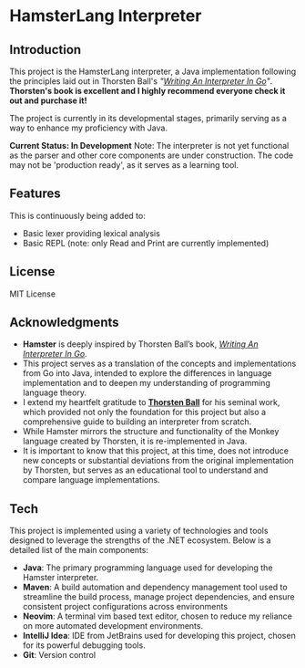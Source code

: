 # HamsterLang Interpreter

## Introduction

This project is the HamsterLang interpreter, a Java implementation following the principles laid out in Thorsten Ball's *"[Writing An Interpreter In Go]"*.
**Thorsten's book is excellent and I highly recommend everyone check it out and purchase it!**

The project is currently in its developmental stages, primarily serving as a way to enhance my proficiency with Java.


**Current Status: In Development**
Note: The interpreter is not yet functional as the parser and other core components are under construction. The code may not be 'production ready', as it serves as a learning tool.

## Features
This is continuously being added to:
- Basic lexer providing lexical analysis
- Basic REPL (note: only Read and Print are currently implemented)

## License

MIT License

## Acknowledgments

- **Hamster** is deeply inspired by Thorsten Ball’s book, *[Writing An Interpreter In Go]*.
- This project serves as a translation of the concepts and implementations from Go into Java, intended to explore the differences in language implementation and to deepen my understanding of programming language theory.
- I extend my heartfelt gratitude to **[Thorsten Ball]** for his seminal work, which provided not only the foundation for this project but also a comprehensive guide to building an interpreter from scratch.
- While Hamster mirrors the structure and functionality of the Monkey language created by Thorsten, it is re-implemented in Java.
- It is important to know that this project, at this time, does not introduce new concepts or substantial deviations from the original implementation by Thorsten, but serves as an educational tool to understand and compare language implementations.

## Tech

This project is implemented using a variety of technologies and tools designed to leverage the strengths of the .NET ecosystem. Below is a detailed list of the main components:

- **Java**: The primary programming language used for developing the Hamster interpreter.
- **Maven**: A build automation and dependency management tool used to streamline the build process, manage project dependencies, and ensure consistent project configurations across environments
- **Neovim**: A terminal vim based text editor, chosen to reduce my reliance on more automated development environments.
- **IntelliJ Idea**: IDE from JetBrains used for developing this project, chosen for its powerful debugging tools.
- **Git**: Version control

[//]: #
[Writing An Interpreter In Go]: <https://interpreterbook.com/>
[Thorsten Ball]: <https://thorstenball.com/>
